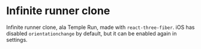 # Infinite runner clone
 
Infinite runner clone, ala Temple Run, made with  `react-three-fiber`. iOS has disabled `orientationchange` by default, but it can be enabled again in settings. 
 
